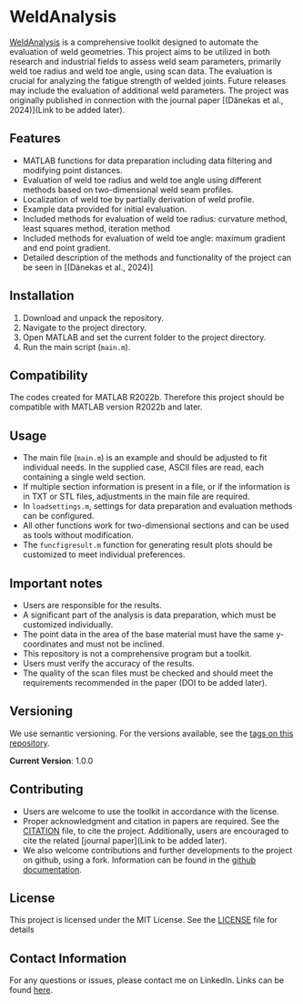 
# WeldAnalysis

[WeldAnalysis](https://github.com/cdaenekas/WeldAnalysis) is a comprehensive toolkit designed to automate the evaluation of weld geometries. This project aims to be utilized in both research and industrial fields to assess weld seam parameters, primarily weld toe radius and weld toe angle, using scan data. The evaluation is crucial for analyzing the fatigue strength of welded joints. Future releases may include the evaluation of additional weld parameters. The project was originally published in connection with the journal paper [(Dänekas et al., 2024)](Link to be added later).

## Features

- MATLAB functions for data preparation including data filtering and modifying point distances.
- Evaluation of weld toe radius and weld toe angle using different methods based on two-dimensional weld seam profiles.
- Localization of weld toe by partially derivation of weld profile.
- Example data provided for initial evaluation.
- Included methods for evaluation of weld toe radius: curvature method, least squares method, iteration method
- Included methods for evaluation of weld toe angle: maximum gradient and end point gradient.
- Detailed description of the methods and functionality of the project can be seen in [(Dänekas et al., 2024)]

## Installation

1. Download and unpack the repository.
2. Navigate to the project directory.
3. Open MATLAB and set the current folder to the project directory.
4. Run the main script (`main.m`).

## Compatibility

The codes created for MATLAB R2022b. Therefore this project should be compatible with MATLAB version R2022b and later.

## Usage

- The main file (`main.m`) is an example and should be adjusted to fit individual needs. In the supplied case, ASCII files are read, each containing a single weld section.
- If multiple section information is present in a file, or if the information is in TXT or STL files, adjustments in the main file are required.
- In `loadsettings.m`, settings for data preparation and evaluation methods can be configured.
- All other functions work for two-dimensional sections and can be used as tools without modification.
- The `funcfigresult.m` function for generating result plots should be customized to meet individual preferences.

## Important notes

- Users are responsible for the results.
- A significant part of the analysis is data preparation, which must be customized individually.
- The point data in the area of the base material must have the same y-coordinates and must not be inclined. 
- This repository is not a comprehensive program but a toolkit.
- Users must verify the accuracy of the results.
- The quality of the scan files must be checked and should meet the requirements recommended in the paper (DOI to be added later).

## Versioning

We use semantic versioning. For the versions available, see the [tags on this repository](https://github.com/cdaenekas/WeldAnalysis/tags).

**Current Version**: 1.0.0

## Contributing

- Users are welcome to use the toolkit in accordance with the license.
- Proper acknowledgment and citation in papers are required. See the [CITATION](CITATION.cff) file, to cite the project. Additionally, users are encouraged to cite the related [journal paper](Link to be added later).
- We also welcome contributions and further developments to the project on github, using a fork. Information can be found in the [github documentation](https://docs.github.com/de/pull-requests).

## License

This project is licensed under the MIT License. See the [LICENSE](LICENSE.lic) file for details

## Contact Information

For any questions or issues, please contact me on LinkedIn. Links can be found [here](https://github.com/cdaenekas).

